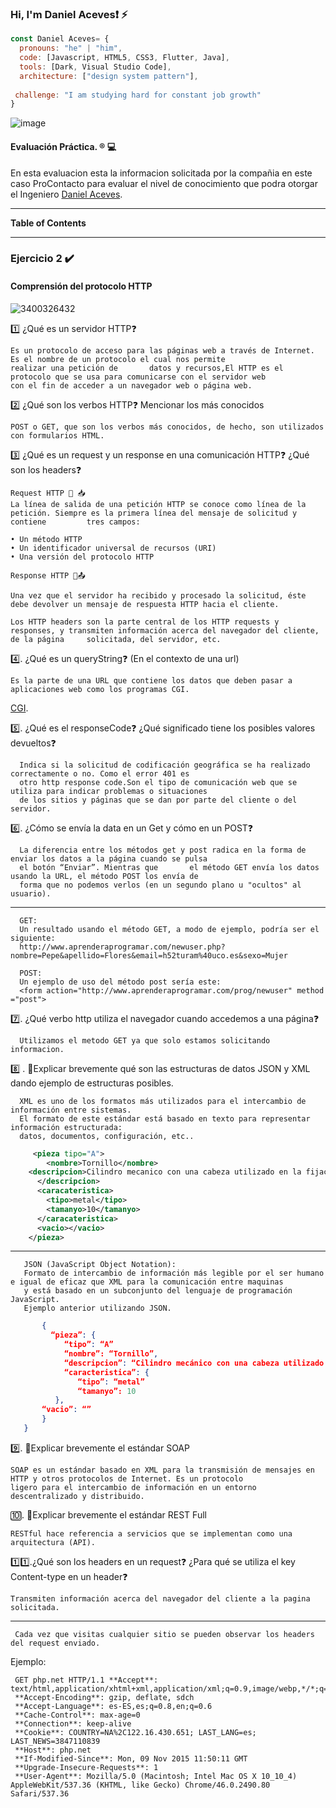 ### Hi, I'm Daniel Aceves❗ ⚡

```js
const Daniel Aceves= {
  pronouns: "he" | "him",
  code: [Javascript, HTML5, CSS3, Flutter, Java],
  tools: [Dark, Visual Studio Code],
  architecture: ["design system pattern"],
 
 challenge: "I am studying hard for constant job growth"
}
```
![image](https://user-images.githubusercontent.com/91232190/165880467-7f9e8107-ff7b-4d4c-9ba5-edce4069fe12.png)

#### Evaluación Práctica. &reg; 💻

En esta evaluacion esta la informacion solicitada por la compañia en este caso ProContacto para evaluar el nivel de conocimiento que podra otorgar el Ingeniero  [Daniel Aceves](https://github.com/IngDanielAceves "Daniel Aceves").

------

**Table of Contents**

------

### Ejercicio 2 ✔️
#### Comprensión del protocolo HTTP

![3400326432](https://user-images.githubusercontent.com/91232190/165890113-86fa5b9b-a27e-4a8a-8892-db0ceb1d4a01.png)


1️⃣ ¿Qué es un servidor HTTP❓ 

    Es un protocolo de acceso para las páginas web a través de Internet. Es el nombre de un protocolo el cual nos permite
    realizar una petición de       datos y recursos,El HTTP es el protocolo que se usa para comunicarse con el servidor web
    con el fin de acceder a un navegador web o página web.

2️⃣ ¿Qué son los verbos HTTP❓ Mencionar los más conocidos

   	POST o GET, que son los verbos más conocidos, de hecho, son utilizados con formularios HTML.
    
3️⃣ ¿Qué es un request y un response en una comunicación HTTP❓ ¿Qué son los headers❓
    
    Request HTTP 💬 📥
    La línea de salida de una petición HTTP se conoce como línea de la petición. Siempre es la primera línea del mensaje de solicitud y contiene         tres campos:
    
    • Un método HTTP
    • Un identificador universal de recursos (URI)
    • Una versión del protocolo HTTP

    Response HTTP 💬📤
    
    Una vez que el servidor ha recibido y procesado la solicitud, éste debe devolver un mensaje de respuesta HTTP hacia el cliente.
    
    Los HTTP headers son la parte central de los HTTP requests y responses, y transmiten información acerca del navegador del cliente, de la página     solicitada, del servidor, etc. 

4️⃣. ¿Qué es un queryString❓ (En el contexto de una url)

    Es la parte de una URL que contiene los datos que deben pasar a aplicaciones web como los programas CGI.
   [CGI](https://es.wikipedia.org/wiki/Interfaz_de_entrada_com%C3%BAn).

5️⃣.	¿Qué es el responseCode❓ ¿Qué significado tiene los posibles valores devueltos❓

      Indica si la solicitud de codificación geográfica se ha realizado correctamente o no. Como el error 401 es 
      otro http response code.Son el tipo de comunicación web que se utiliza para indicar problemas o situaciones
      de los sitios y páginas que se dan por parte del cliente o del servidor.
      
6️⃣.	¿Cómo se envía la data en un Get y cómo en un POST❓ 
      
      La diferencia entre los métodos get y post radica en la forma de enviar los datos a la página cuando se pulsa
      el botón “Enviar”. Mientras que       el método GET envía los datos usando la URL, el método POST los envía de
      forma que no podemos verlos (en un segundo plano u "ocultos" al usuario).
   --------
      
      GET:
      Un resultado usando el método GET, a modo de ejemplo, podría ser el siguiente:
      http://www.aprenderaprogramar.com/newuser.php?nombre=Pepe&apellido=Flores&email=h52turam%40uco.es&sexo=Mujer  
      
      POST:
      Un ejemplo de uso del método post sería este:
      <form action="http://www.aprenderaprogramar.com/prog/newuser" method ="post">

7️⃣.	¿Qué verbo http utiliza el navegador cuando accedemos a una página❓

      Utilizamos el metodo GET ya que solo estamos solicitando informacion.

8️⃣ .	💭Explicar brevemente qué son las estructuras de datos JSON y XML dando ejemplo de estructuras posibles.

      XML es uno de los formatos más utilizados para el intercambio de información entre sistemas. 
      El formato de este estándar está basado en texto para representar información estructurada: 
      datos, documentos, configuración, etc..

```XML 
     <pieza tipo="A">
        <nombre>Tornillo</nombre>
    <descripcion>Cilindro mecanico con una cabeza utilizado en la fijación temporal de unas piezas con otras 
      </descripcion>
      <caracateristica>
        <tipo>metal</tipo>
        <tamanyo>10</tamanyo>
      </caracateristica>
      <vacio></vacio>
    </pieza>
 ```
 ------
 
       JSON (JavaScript Object Notation): 
       Formato de intercambio de información más legible por el ser humano e igual de eficaz que XML para la comunicación entre maquinas  
       y está basado en un subconjunto del lenguaje de programación JavaScript.
       Ejemplo anterior utilizando JSON.
       
 ``` JSON
        {
          “pieza”: {
             “tipo”: “A”
             “nombre”: “Tornillo”,
             “descripcion”: “Cilindro mecánico con una cabeza utilizado en la fijación temporal de unas piezas con otras”,
             “caracteristica”: {
                “tipo”: “metal”
                “tamanyo”: 10
           },
        “vacio”: “”
        }
    }

```
       
     

9️⃣.	💭Explicar brevemente el estándar SOAP

    SOAP es un estándar basado en XML para la transmisión de mensajes en HTTP y otros protocolos de Internet. Es un protocolo 
    ligero para el intercambio de información en un entorno descentralizado y distribuido.

🔟.	💭Explicar brevemente el estándar REST Full

    RESTful hace referencia a servicios que se implementan como una arquitectura (API).

1️⃣1️⃣.¿Qué son los headers en un request❓ ¿Para qué se utiliza el key Content-type en un header❓

    Transmiten información acerca del navegador del cliente a la pagina solicitada.
 ------
 
     Cada vez que visitas cualquier sitio se pueden observar los headers del request enviado. 
 Ejemplo:
   
     GET php.net HTTP/1.1 **Accept**: text/html,application/xhtml+xml,application/xml;q=0.9,image/webp,*/*;q=0.8
     **Accept-Encoding**: gzip, deflate, sdch
     **Accept-Language**: es-ES,es;q=0.8,en;q=0.6
     **Cache-Control**: max-age=0
     **Connection**: keep-alive
     **Cookie**: COUNTRY=NA%2C122.16.430.651; LAST_LANG=es; LAST_NEWS=3847110839
     **Host**: php.net
     **If-Modified-Since**: Mon, 09 Nov 2015 11:50:11 GMT
     **Upgrade-Insecure-Requests**: 1
     **User-Agent**: Mozilla/5.0 (Macintosh; Intel Mac OS X 10_10_4) AppleWebKit/537.36 (KHTML, like Gecko) Chrome/46.0.2490.80 Safari/537.36
     
     
